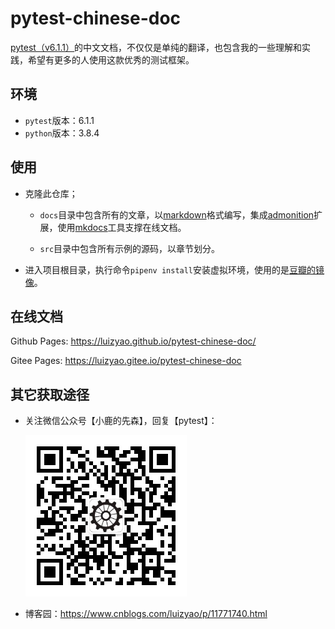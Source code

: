 # pytest-chinese-doc

[pytest（v6.1.1）](https://docs.pytest.org/en/6.1.1/contents.html)的中文文档，不仅仅是单纯的翻译，也包含我的一些理解和实践，希望有更多的人使用这款优秀的测试框架。


## 环境

- `pytest`版本：6.1.1
- `python`版本：3.8.4


## 使用

- 克隆此仓库；

    - `docs`目录中包含所有的文章，以[markdown](https://daringfireball.net/projects/markdown/)格式编写，集成[admonition](https://python-markdown.github.io/extensions/admonition/)扩展，使用[mkdocs](https://github.com/mkdocs/mkdocs)工具支撑在线文档。
  
    - `src`目录中包含所有示例的源码，以章节划分。
  	
- 进入项目根目录，执行命令`pipenv install`安装虚拟环境，使用的是[豆瓣的镜像](https://pypi.doubanio.com/simple/)。

## 在线文档

Github Pages: <https://luizyao.github.io/pytest-chinese-doc/>

Gitee Pages: <https://luizyao.gitee.io/pytest-chinese-doc>

## 其它获取途径

- 关注微信公众号【小鹿的先森】，回复【pytest】：

    ![wechat](/img/wechat.jpg)

- 博客园：<https://www.cnblogs.com/luizyao/p/11771740.html>

